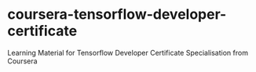 # coursera-tensorflow-developer-certificate
Learning Material for Tensorflow Developer Certificate Specialisation from Coursera

